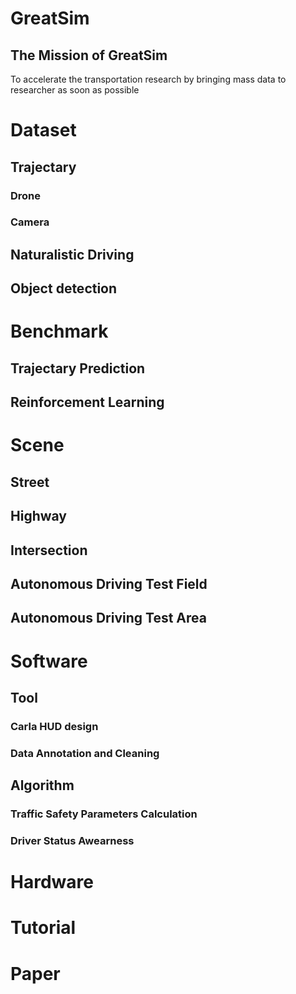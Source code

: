 # GreatSim
## The Mission of GreatSim
To accelerate the transportation research by bringing  mass data to researcher as soon as possible
# Dataset

## Trajectary

### Drone
### Camera
###

## Naturalistic Driving
## Object detection

# Benchmark
## Trajectary Prediction
## Reinforcement Learning


# Scene
## Street
## Highway
## Intersection
## Autonomous Driving Test Field
## Autonomous Driving Test Area

# Software

## Tool
### Carla HUD design 
### Data Annotation and Cleaning
## Algorithm
### Traffic Safety Parameters Calculation
### Driver Status Awearness

# Hardware

# Tutorial
# Paper
